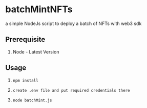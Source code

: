 # batchMintNFTs

a simple NodeJs script to deploy a batch of NFTs with web3 sdk

## Prerequisite

1. Node - Latest Version

## Usage

1. `npm install`

2. `create .env file and put required credentials there`

3. `node batchMint.js`
